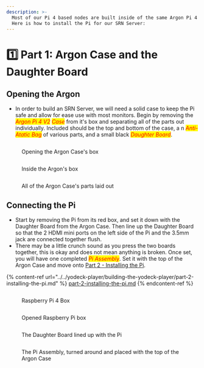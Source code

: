 ```yaml
---
description: >-
  Most of our Pi 4 based nodes are built inside of the same Argon Pi 4 V2 Case.
  Here is how to install the Pi for our SRN Server:
---
```


# 1️⃣ Part 1: Argon Case and the Daughter Board

## Opening the Argon

* In order to build an SRN Server, we will need a solid case to keep the Pi safe and allow for ease use with most monitors. Begin by removing the _<mark style="color:red;">Argon Pi 4 V2</mark>_ _<mark style="color:red;">Case</mark>_ from it's box and separating all of the parts out individually. Included should be the top and bottom of the case, a n _<mark style="color:red;">Anti-Atatic Bag</mark>_ of various parts, and a small black _<mark style="color:red;">Daughter Board</mark>_.

<div data-full-width="true">

<figure><img src="../../../../.gitbook/assets/IMG_1289 Medium.jpeg" alt=""><figcaption><p>Opening the Argon Case's box</p></figcaption></figure>

 

<figure><img src="../../../../.gitbook/assets/IMG_1290 Medium.jpeg" alt=""><figcaption><p>Inside the Argon's box</p></figcaption></figure>

 

<figure><img src="../../../../.gitbook/assets/IMG_1293 Medium.jpeg" alt=""><figcaption><p>All of the Argon Case's parts laid out</p></figcaption></figure>

</div>

## Connecting the Pi

* Start by removing the Pi from its red box, and set it down with the Daughter Board from the Argon Case. Then line up the Daughter Board so that the 2 HDMI mini ports on the left side of the Pi and the 3.5mm jack are connected together flush.
* There may be a little crunch sound as you press the two boards together, this is okay and does not mean anything is broken. Once set, you will have one completed _<mark style="color:red;">Pi Assembly</mark>_. Set it with the top of the Argon Case and move onto [Part 2 - Installing the Pi](../../yodeck-player/building-the-yodeck-player/part-2-installing-the-pi.md).

{% content-ref url="../../yodeck-player/building-the-yodeck-player/part-2-installing-the-pi.md" %}
[part-2-installing-the-pi.md](../../yodeck-player/building-the-yodeck-player/part-2-installing-the-pi.md)
{% endcontent-ref %}

<div>

<figure><img src="../../../../.gitbook/assets/IMG_1294 Medium.jpeg" alt=""><figcaption><p>Raspberry Pi 4 Box</p></figcaption></figure>

 

<figure><img src="../../../../.gitbook/assets/IMG_1295 Medium.jpeg" alt=""><figcaption><p>Opened Raspberry Pi box</p></figcaption></figure>

</div>

<div>

<figure><img src="../../../../.gitbook/assets/IMG_1296 Medium.jpeg" alt=""><figcaption><p>The Daughter Board lined up with the Pi</p></figcaption></figure>

 

<figure><img src="../../../../.gitbook/assets/IMG_1299 Medium.jpeg" alt=""><figcaption><p>The Pi Assembly, turned around and placed with the top of the Argon Case</p></figcaption></figure>

</div>
